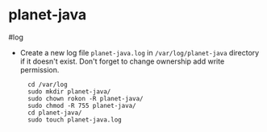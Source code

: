# planet-java

#log
* Create a new log file `planet-java.log` in `/var/log/planet-java` directory if it doesn't exist. Don't forget to change ownership add write permission.

        cd /var/log
        sudo mkdir planet-java/
        sudo chown rokon -R planet-java/
        sudo chmod -R 755 planet-java/
        cd planet-java/ 
        sudo touch planet-java.log